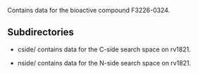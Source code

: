 Contains data for the bioactive compound F3226-0324.

## Subdirectories

- cside/ contains data for the C-side search space on rv1821.

- nside/ contains data for the N-side search space on rv1821.

